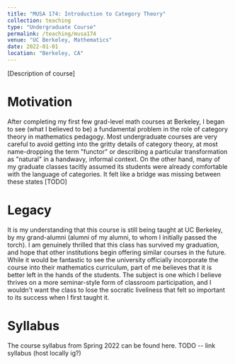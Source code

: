 ```yaml
---
title: "MUSA 174: Introduction to Category Theory"
collection: teaching
type: "Undergraduate Course"
permalink: /teaching/musa174
venue: "UC Berkeley, Mathematics"
date: 2022-01-01
location: "Berkeley, CA"
---
```


[Description of course]

Motivation
======

After completing my first few grad-level math courses at Berkeley, I began to see (what I believed to be) a fundamental problem in the role of category theory in mathematics pedagogy. Most undergraduate courses are very careful to avoid getting into the gritty details of category theory, at most name-dropping the term "functor" or describing a particular transformation as "natural" in a handwavy, informal context. On the other hand, many of my graduate classes tacitly assumed its students were already comfortable with the language of categories. It felt like a bridge was missing between these states [TODO]

Legacy
======

It is my understanding that this course is still being taught at UC Berkeley, by my grand-alumni (alumni of my alumni, to whom I initially passed the torch). I am genuinely thrilled that this class has survived my graduation, and hope that other institutions begin offering similar courses in the future. While it would be fantastic to see the university officially incorporate the course into their mathematics curriculum, part of me believes that it is better left in the hands of the students. The subject is one which I believe thrives on a more seminar-style form of classroom participation, and I wouldn't want the class to lose the socratic liveliness that felt so important to its success when I first taught it.

Syllabus
======
The course syllabus from Spring 2022 can be found here. TODO -- link syllabus (host locally ig?)
